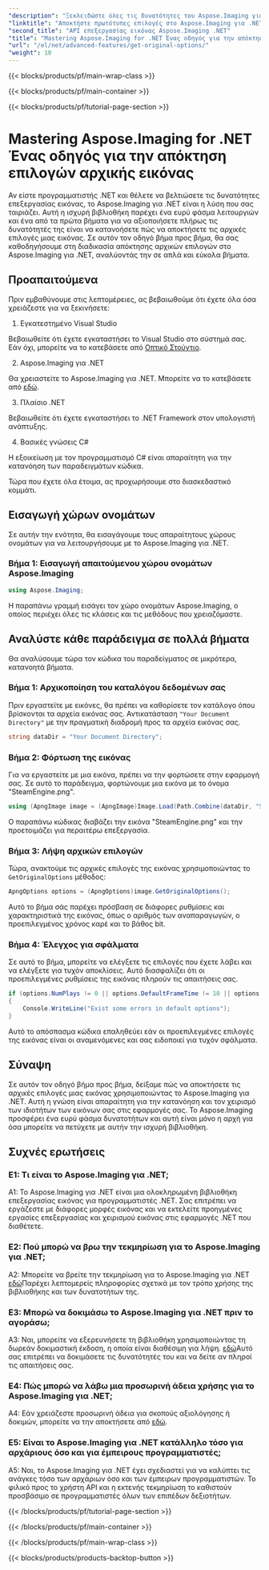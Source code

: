 ```yaml
---
"description": "Ξεκλειδώστε όλες τις δυνατότητες του Aspose.Imaging για .NET με τον αναλυτικό οδηγό μας για την απόκτηση πρωτότυπων επιλογών. Μάθετε πώς να εργάζεστε με εικόνες στις εφαρμογές .NET σας με ευκολία."
"linktitle": "Αποκτήστε πρωτότυπες επιλογές στο Aspose.Imaging για .NET"
"second_title": "API επεξεργασίας εικόνας Aspose.Imaging .NET"
"title": "Mastering Aspose.Imaging for .NET Ένας οδηγός για την απόκτηση επιλογών αρχικής εικόνας"
"url": "/el/net/advanced-features/get-original-options/"
"weight": 10
---
```


{{< blocks/products/pf/main-wrap-class >}}

{{< blocks/products/pf/main-container >}}

{{< blocks/products/pf/tutorial-page-section >}}

# Mastering Aspose.Imaging for .NET Ένας οδηγός για την απόκτηση επιλογών αρχικής εικόνας

Αν είστε προγραμματιστής .NET και θέλετε να βελτιώσετε τις δυνατότητες επεξεργασίας εικόνας, το Aspose.Imaging για .NET είναι η λύση που σας ταιριάζει. Αυτή η ισχυρή βιβλιοθήκη παρέχει ένα ευρύ φάσμα λειτουργιών και ένα από τα πρώτα βήματα για να αξιοποιήσετε πλήρως τις δυνατότητές της είναι να κατανοήσετε πώς να αποκτήσετε τις αρχικές επιλογές μιας εικόνας. Σε αυτόν τον οδηγό βήμα προς βήμα, θα σας καθοδηγήσουμε στη διαδικασία απόκτησης αρχικών επιλογών στο Aspose.Imaging για .NET, αναλύοντάς την σε απλά και εύκολα βήματα.

## Προαπαιτούμενα

Πριν εμβαθύνουμε στις λεπτομέρειες, ας βεβαιωθούμε ότι έχετε όλα όσα χρειάζεστε για να ξεκινήσετε:

1. Εγκατεστημένο Visual Studio

Βεβαιωθείτε ότι έχετε εγκαταστήσει το Visual Studio στο σύστημά σας. Εάν όχι, μπορείτε να το κατεβάσετε από [Οπτικό Στούντιο](https://visualstudio.microsoft.com/).

2. Aspose.Imaging για .NET

Θα χρειαστείτε το Aspose.Imaging για .NET. Μπορείτε να το κατεβάσετε από [εδώ](https://releases.aspose.com/imaging/net/).

3. Πλαίσιο .NET

Βεβαιωθείτε ότι έχετε εγκαταστήσει το .NET Framework στον υπολογιστή ανάπτυξης.

4. Βασικές γνώσεις C#

Η εξοικείωση με τον προγραμματισμό C# είναι απαραίτητη για την κατανόηση των παραδειγμάτων κώδικα.

Τώρα που έχετε όλα έτοιμα, ας προχωρήσουμε στο διασκεδαστικό κομμάτι.

## Εισαγωγή χώρων ονομάτων

Σε αυτήν την ενότητα, θα εισαγάγουμε τους απαραίτητους χώρους ονομάτων για να λειτουργήσουμε με το Aspose.Imaging για .NET.

### Βήμα 1: Εισαγωγή απαιτούμενου χώρου ονομάτων Aspose.Imaging

```csharp
using Aspose.Imaging;
```

Η παραπάνω γραμμή εισάγει τον χώρο ονομάτων Aspose.Imaging, ο οποίος περιέχει όλες τις κλάσεις και τις μεθόδους που χρειαζόμαστε.

## Αναλύστε κάθε παράδειγμα σε πολλά βήματα

Θα αναλύσουμε τώρα τον κώδικα του παραδείγματος σε μικρότερα, κατανοητά βήματα.

### Βήμα 1: Αρχικοποίηση του καταλόγου δεδομένων σας

Πριν εργαστείτε με εικόνες, θα πρέπει να καθορίσετε τον κατάλογο όπου βρίσκονται τα αρχεία εικόνας σας. Αντικατάσταση `"Your Document Directory"` με την πραγματική διαδρομή προς τα αρχεία εικόνας σας.

```csharp
string dataDir = "Your Document Directory";
```

### Βήμα 2: Φόρτωση της εικόνας

Για να εργαστείτε με μια εικόνα, πρέπει να την φορτώσετε στην εφαρμογή σας. Σε αυτό το παράδειγμα, φορτώνουμε μια εικόνα με το όνομα "SteamEngine.png".

```csharp
using (ApngImage image = (ApngImage)Image.Load(Path.Combine(dataDir, "SteamEngine.png")))
```

Ο παραπάνω κώδικας διαβάζει την εικόνα "SteamEngine.png" και την προετοιμάζει για περαιτέρω επεξεργασία.

### Βήμα 3: Λήψη αρχικών επιλογών

Τώρα, ανακτούμε τις αρχικές επιλογές της εικόνας χρησιμοποιώντας το `GetOriginalOptions` μέθοδος:

```csharp
ApngOptions options = (ApngOptions)image.GetOriginalOptions();
```

Αυτό το βήμα σάς παρέχει πρόσβαση σε διάφορες ρυθμίσεις και χαρακτηριστικά της εικόνας, όπως ο αριθμός των αναπαραγωγών, ο προεπιλεγμένος χρόνος καρέ και το βάθος bit.

### Βήμα 4: Έλεγχος για σφάλματα

Σε αυτό το βήμα, μπορείτε να ελέγξετε τις επιλογές που έχετε λάβει και να ελέγξετε για τυχόν αποκλίσεις. Αυτό διασφαλίζει ότι οι προεπιλεγμένες ρυθμίσεις της εικόνας πληρούν τις απαιτήσεις σας.

```csharp
if (options.NumPlays != 0 || options.DefaultFrameTime != 10 || options.BitDepth != 8)
{
    Console.WriteLine("Exist some errors in default options");
}
```

Αυτό το απόσπασμα κώδικα επαληθεύει εάν οι προεπιλεγμένες επιλογές της εικόνας είναι οι αναμενόμενες και σας ειδοποιεί για τυχόν σφάλματα.

## Σύναψη

Σε αυτόν τον οδηγό βήμα προς βήμα, δείξαμε πώς να αποκτήσετε τις αρχικές επιλογές μιας εικόνας χρησιμοποιώντας το Aspose.Imaging για .NET. Αυτή η γνώση είναι απαραίτητη για την κατανόηση και τον χειρισμό των ιδιοτήτων των εικόνων σας στις εφαρμογές σας. Το Aspose.Imaging προσφέρει ένα ευρύ φάσμα δυνατοτήτων και αυτή είναι μόνο η αρχή για όσα μπορείτε να πετύχετε με αυτήν την ισχυρή βιβλιοθήκη.

## Συχνές ερωτήσεις

### Ε1: Τι είναι το Aspose.Imaging για .NET;

A1: Το Aspose.Imaging για .NET είναι μια ολοκληρωμένη βιβλιοθήκη επεξεργασίας εικόνας για προγραμματιστές .NET. Σας επιτρέπει να εργάζεστε με διάφορες μορφές εικόνας και να εκτελείτε προηγμένες εργασίες επεξεργασίας και χειρισμού εικόνας στις εφαρμογές .NET που διαθέτετε.

### Ε2: Πού μπορώ να βρω την τεκμηρίωση για το Aspose.Imaging για .NET;

A2: Μπορείτε να βρείτε την τεκμηρίωση για το Aspose.Imaging για .NET [εδώ](https://reference.aspose.com/imaging/net/)Παρέχει λεπτομερείς πληροφορίες σχετικά με τον τρόπο χρήσης της βιβλιοθήκης και των δυνατοτήτων της.

### Ε3: Μπορώ να δοκιμάσω το Aspose.Imaging για .NET πριν το αγοράσω;

A3: Ναι, μπορείτε να εξερευνήσετε τη βιβλιοθήκη χρησιμοποιώντας τη δωρεάν δοκιμαστική έκδοση, η οποία είναι διαθέσιμη για λήψη. [εδώ](https://releases.aspose.com/)Αυτό σας επιτρέπει να δοκιμάσετε τις δυνατότητές του και να δείτε αν πληροί τις απαιτήσεις σας.

### Ε4: Πώς μπορώ να λάβω μια προσωρινή άδεια χρήσης για το Aspose.Imaging για .NET;

A4: Εάν χρειάζεστε προσωρινή άδεια για σκοπούς αξιολόγησης ή δοκιμών, μπορείτε να την αποκτήσετε από [εδώ](https://purchase.aspose.com/temporary-license/).

### Ε5: Είναι το Aspose.Imaging για .NET κατάλληλο τόσο για αρχάριους όσο και για έμπειρους προγραμματιστές;

A5: Ναι, το Aspose.Imaging για .NET έχει σχεδιαστεί για να καλύπτει τις ανάγκες τόσο των αρχάριων όσο και των έμπειρων προγραμματιστών. Το φιλικό προς το χρήστη API και η εκτενής τεκμηρίωση το καθιστούν προσβάσιμο σε προγραμματιστές όλων των επιπέδων δεξιοτήτων.

{{< /blocks/products/pf/tutorial-page-section >}}

{{< /blocks/products/pf/main-container >}}

{{< /blocks/products/pf/main-wrap-class >}}

{{< blocks/products/products-backtop-button >}}
